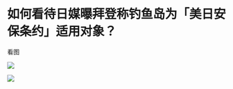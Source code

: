 # 如何看待日媒曝拜登称钓鱼岛为「美日安保条约」适用对象？

看图

![](https://pic4.zhimg.com/50/v2-e41f63caeebffa47d93f1e68d4176753_hd.jpg?source=1940ef5c)  


![](https://pic1.zhimg.com/50/v2-4711f17cdf22cd110ac51c0ef9441a0b_hd.jpg?source=1940ef5c)

